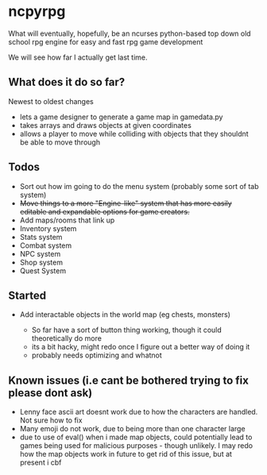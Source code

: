 # ncpyrpg
What will eventually, hopefully, be an ncurses python-based top down old school rpg engine for easy and fast rpg game development

We will see how far I actually get last time. 

## What does it do so far?
Newest to oldest changes
* lets a game designer to generate a game map in gamedata.py
* takes arrays and draws objects at given coordinates
* allows a player to move while colliding with objects that they shouldnt be able to move through

## Todos
* Sort out how im going to do the menu system (probably some sort of tab system)
* ~~Move things to a more "Engine-like" system that has more easily editable and expandable options for game creators.~~
* Add maps/rooms that link up
* Inventory system
* Stats system
* Combat system
* NPC system
* Shop system
* Quest System

## Started
* Add interactable objects in the world map (eg chests, monsters)
 
   * So far have a sort of button thing working, though it could theoretically do more
   * its a bit hacky, might redo once I figure out a better way of doing it
   * probably needs optimizing and whatnot
  
## Known issues (i.e cant be bothered trying to fix please dont ask)
* Lenny face ascii art doesnt work due to how the characters are handled. Not sure how to fix
* Many emoji do not work, due to being more than one character large
* due to use of eval() when i made map objects, could potentially lead to games being used for malicious purposes - though unlikely. I may redo how the map objects work in future to get rid of this issue, but at present i cbf
